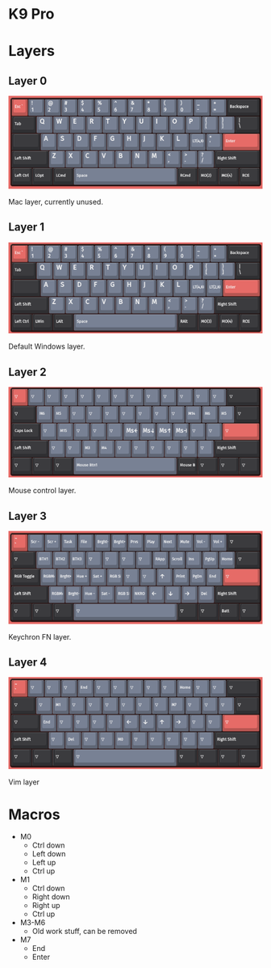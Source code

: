 # K9 Pro

# Layers

## Layer 0

![layer0](layer0.png)

Mac layer, currently unused.

## Layer 1

![layer1](layer1.png)
 
Default Windows layer.

## Layer 2

![layer2](layer2.png)

Mouse control layer.

## Layer 3

![layer3](layer3.png)

Keychron FN layer.

## Layer 4

![layer4](layer4.png)

Vim layer

# Macros

* M0
  * Ctrl down
  * Left down
  * Left up
  * Ctrl up
* M1
  * Ctrl down
  * Right down
  * Right up
  * Ctrl up
* M3-M6
  * Old work stuff, can be removed
* M7
  * End
  * Enter
